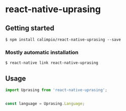 # react-native-uprasing

## Getting started

`$ npm install calimpio/react-native-uprasing --save`

### Mostly automatic installation

`$ react-native link react-native-uprasing`

## Usage
```javascript
import Uprasing from 'react-native-uprasing';


const language = Uprasing.Language;
```
